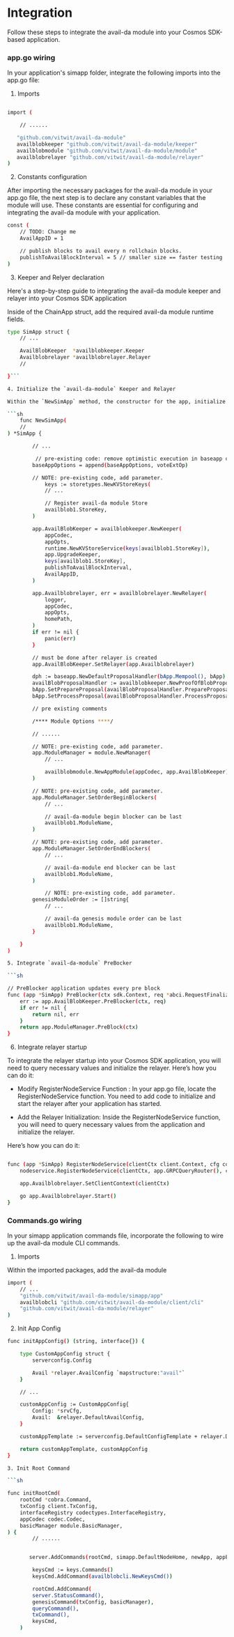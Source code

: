 # Integration

Follow these steps to integrate the avail-da module into your Cosmos SDK-based application.


### app.go wiring 

In your application's simapp folder, integrate the following imports into the app.go file:

1. Imports 

```sh

import (

    // ......

   "github.com/vitwit/avail-da-module"
   availblobkeeper "github.com/vitwit/avail-da-module/keeper"
   availblobmodule "github.com/vitwit/avail-da-module/module"
   availblobrelayer "github.com/vitwit/avail-da-module/relayer" 
)

```

2. Constants configuration

After importing the necessary packages for the avail-da module in your app.go file, the next step is to declare any constant variables that the module will use. These constants are essential for configuring and integrating the avail-da module with your application.

```sh
const (
	// TODO: Change me
	AvailAppID = 1

	// publish blocks to avail every n rollchain blocks.
	publishToAvailBlockInterval = 5 // smaller size == faster testing
)
```

3. Keeper and Relyer declaration

Here's a step-by-step guide to integrating the avail-da module keeper and relayer into your Cosmos SDK application

Inside of the ChainApp struct, add the required avail-da module runtime fields.

```sh
type SimApp struct {
    // ...

	AvailBlobKeeper  *availblobkeeper.Keeper
	Availblobrelayer *availblobrelayer.Relayer
	//

}```

4. Initialize the `avail-da-module` Keeper and Relayer

Within the `NewSimApp` method, the constructor for the app, initialize the avail-da module components.

```sh
    func NewSimApp(
	//
) *SimApp {

        // ...

         // pre-existing code: remove optimistic execution in baseapp options
        baseAppOptions = append(baseAppOptions, voteExtOp)

        // NOTE: pre-existing code, add parameter.
            keys := storetypes.NewKVStoreKeys(
            // ...

            // Register avail-da module Store
            availblob1.StoreKey,
        )

        app.AvailBlobKeeper = availblobkeeper.NewKeeper(
            appCodec,
            appOpts,
            runtime.NewKVStoreService(keys[availblob1.StoreKey]),
            app.UpgradeKeeper,
            keys[availblob1.StoreKey],
            publishToAvailBlockInterval,
            AvailAppID,
        )

        app.Availblobrelayer, err = availblobrelayer.NewRelayer(
            logger,
            appCodec,
            appOpts,
            homePath,
        )
        if err != nil {
            panic(err)
        }

        // must be done after relayer is created
        app.AvailBlobKeeper.SetRelayer(app.Availblobrelayer)

        dph := baseapp.NewDefaultProposalHandler(bApp.Mempool(), bApp)
        availBlobProposalHandler := availblobkeeper.NewProofOfBlobProposalHandler(app.AvailBlobKeeper, dph.PrepareProposalHandler(), dph.ProcessProposalHandler())
        bApp.SetPrepareProposal(availBlobProposalHandler.PrepareProposal)
        bApp.SetProcessProposal(availBlobProposalHandler.ProcessProposal)

        // pre existing comments

        /**** Module Options ****/

        // ......

        // NOTE: pre-existing code, add parameter.
        app.ModuleManager = module.NewManager(
            // ...

            availblobmodule.NewAppModule(appCodec, app.AvailBlobKeeper),
        )

        // NOTE: pre-existing code, add parameter.
        app.ModuleManager.SetOrderBeginBlockers(
            // ...

            // avail-da-module begin blocker can be last
            availblob1.ModuleName,
        )

        // NOTE: pre-existing code, add parameter.
        app.ModuleManager.SetOrderEndBlockers(
            // ...

            // avail-da-module end blocker can be last
            availblob1.ModuleName,
        )

            // NOTE: pre-existing code, add parameter.
        genesisModuleOrder := []string{
            // ...

            // avail-da genesis module order can be last
            availblob1.ModuleName,
        }

    }
)

5. Integrate `avail-da-module` PreBocker

```sh

// PreBlocker application updates every pre block
func (app *SimApp) PreBlocker(ctx sdk.Context, req *abci.RequestFinalizeBlock) (*sdk.ResponsePreBlock, error) {
	err := app.AvailBlobKeeper.PreBlocker(ctx, req)
	if err != nil {
		return nil, err
	}
	return app.ModuleManager.PreBlock(ctx)
}

```

6. Integrate relayer startup

To integrate the relayer startup into your Cosmos SDK application, you will need to query necessary values and initialize the relayer. Here’s how you can do it:

* Modify RegisterNodeService Function :
In your app.go file, locate the RegisterNodeService function. You need to add code to initialize and start the relayer after your application has started.

* Add the Relayer Initialization: Inside the RegisterNodeService function, you will need to query necessary values from the application and initialize the relayer. 

Here’s how you can do it: 

```sh

func (app *SimApp) RegisterNodeService(clientCtx client.Context, cfg config.Config) {
	nodeservice.RegisterNodeService(clientCtx, app.GRPCQueryRouter(), cfg)

	app.Availblobrelayer.SetClientContext(clientCtx)

	go app.Availblobrelayer.Start()
}
```

### Commands.go wiring 

In your simapp application commands file, incorporate the following to wire up the avail-da module CLI commands.

1. Imports

Within the imported packages, add the avail-da module

```sh
import (
    // ...
	"github.com/vitwit/avail-da-module/simapp/app"
    availblobcli "github.com/vitwit/avail-da-module/client/cli"
	"github.com/vitwit/avail-da-module/relayer"
)
```

2. Init App Config

```sh
func initAppConfig() (string, interface{}) {

	type CustomAppConfig struct {
		serverconfig.Config

		Avail *relayer.AvailConfig `mapstructure:"avail"`
	}

    // ...

	customAppConfig := CustomAppConfig{
		Config: *srvCfg,
		Avail:  &relayer.DefaultAvailConfig,
	}

	customAppTemplate := serverconfig.DefaultConfigTemplate + relayer.DefaultConfigTemplate 

	return customAppTemplate, customAppConfig
}

3. Init Root Command

```sh

func initRootCmd(
	rootCmd *cobra.Command,
	txConfig client.TxConfig,
	interfaceRegistry codectypes.InterfaceRegistry,
	appCodec codec.Codec,
	basicManager module.BasicManager,
) {
        // ......


       server.AddCommands(rootCmd, simapp.DefaultNodeHome, newApp, appExport, addModuleInitFlags)

	    keysCmd := keys.Commands()
	    keysCmd.AddCommand(availblobcli.NewKeysCmd())

        rootCmd.AddCommand(
		server.StatusCommand(),
		genesisCommand(txConfig, basicManager),
		queryCommand(),
		txCommand(),
		keysCmd,
	)
```